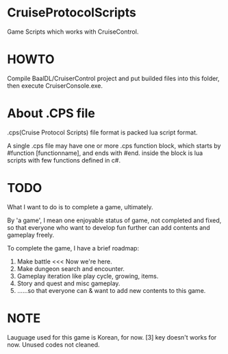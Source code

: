 CruiseProtocolScripts
=====================

Game Scripts which works with CruiseControl.

HOWTO
================

Compile BaalDL/CruiserControl project and put builded files into this folder,
then execute CruiserConsole.exe.

About .CPS file
================
.cps(Cruise Protocol Scripts) file format is packed lua script format.

A single .cps file may have one or more .cps function block, which starts by #function [functionname],
and ends with #end. inside the block is lua scripts with few functions defined in c#.

TODO
================
What I want to do is to complete a game, ultimately.

By 'a game', I mean one enjoyable status of game, not completed and fixed,
so that everyone who want to develop fun further can add contents and gameplay freely.

To complete the game, I have a brief roadmap:

1. Make battle <<< Now we're here.
2. Make dungeon search and encounter.
3. Gameplay iteration like play cycle, growing, items.
4. Story and quest and misc gameplay.
5. ......so that everyone can & want to add new contents to this game.

NOTE
================

Lauguage used for this game is Korean, for now.
[3] key doesn't works for now.
Unused codes not cleaned.
